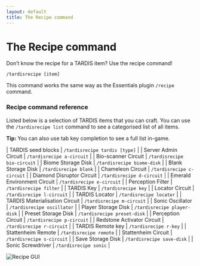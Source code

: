 ```yaml
---
layout: default
title: The Recipe command
---
```


# The Recipe command

Don’t know the recipe for a TARDIS item? Use the recipe command!

    /tardisrecipe [item]

This command works the same way as the Essentials plugin `/recipe` command.

### Recipe command reference

Listed below is a selection of TARDIS items that you can craft. You can use the `/tardisrecipe list` command to see a categorised list of all items.

**Tip:** You can also use tab key completion to see a full list in-game.

| TARDIS seed blocks | `/tardisrecipe tardis [type]` |
| Server Admin Circuit | `/tardisrecipe a-circuit` |
| Bio-scanner Circuit | `/tardisrecipe bio-circuit` |
| Biome Storage Disk | `/tardisrecipe biome-disk` |
| Blank Storage Disk | `/tardisrecipe blank` |
| Chameleon Circuit | `/tardisrecipe c-circuit` |
| Diamond Disruptor Circuit | `/tardisrecipe d-circuit` |
| Emerald Environment Circuit | `/tardisrecipe e-circuit` |
| Perception Filter | `/tardisrecipe filter` |
| TARDIS Key | `/tardisrecipe key` |
| Locator Circuit | `/tardisrecipe l-circuit` |
| TARDIS Locator | `/tardisrecipe locator` |
| TARDIS Materialisation Circuit | `/tardisrecipe m-circuit` |
| Sonic Oscillator | `/tardisrecipe oscillator` |
| Player Storage Disk | `/tardisrecipe player-disk` |
| Preset Storage Disk | `/tardisrecipe preset-disk` |
| Perception Circuit | `/tardisrecipe p-circuit` |
| Redstone Activator Circuit | `/tardisrecipe r-circuit` |
| TARDIS Remote key | `/tardisrecipe r-key` |
| Stattenheim Remote | `/tardisrecipe remote` |
| Stattenheim Circuit | `/tardisrecipe s-circuit` |
| Save Storage Disk | `/tardisrecipe save-disk` |
| Sonic Screwdriver | `/tardisrecipe sonic` |

![Recipe GUI](images/docs/recipe.jpg)
